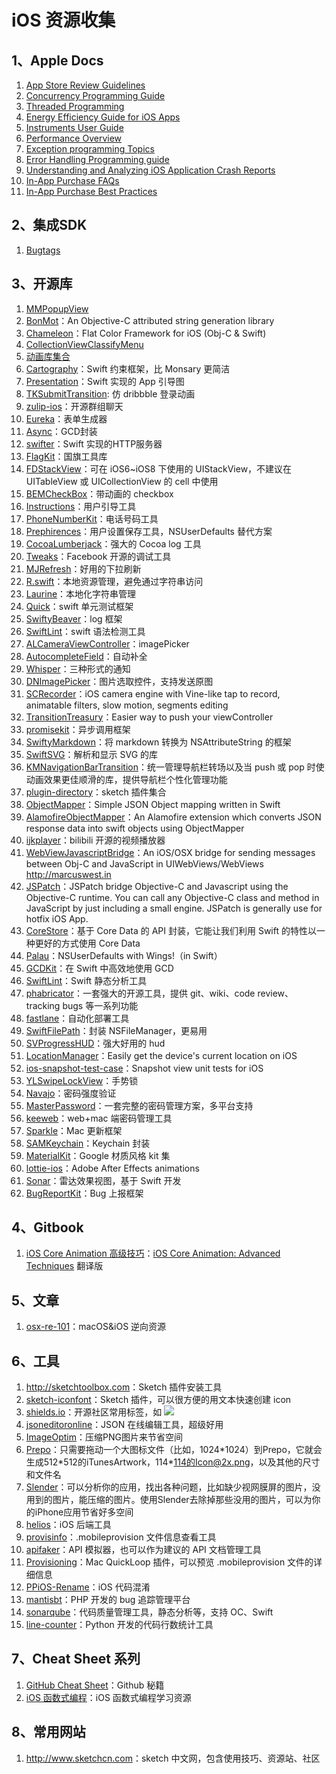 # iOS 资源收集

## 1、Apple Docs

1. [App Store Review Guidelines](https://developer.apple.com/app-store/review/guidelines)
1. [Concurrency Programming Guide](https://developer.apple.com/library/ios/documentation/General/Conceptual/ConcurrencyProgrammingGuide)
2. [Threaded Programming](https://developer.apple.com/library/prerelease/content/documentation/Cocoa/Conceptual/Multithreading/Introduction/Introduction.html)
3. [Energy Efficiency Guide for iOS Apps](https://developer.apple.com/library/prerelease/content/documentation/Performance/Conceptual/EnergyGuide-iOS/index.html)
4. [Instruments User Guide](https://developer.apple.com/library/prerelease/content/documentation/DeveloperTools/Conceptual/InstrumentsUserGuide/MeasuringGraphicsPerformance.html)
5. [Performance Overview](https://developer.apple.com/library/prerelease/content/documentation/Performance/Conceptual/PerformanceOverview/Introduction/Introduction.html)
6. [Exception programming Topics](https://developer.apple.com/library/prerelease/content/documentation/Cocoa/Conceptual/Exceptions/Exceptions.html)
7. [Error Handling Programming guide](https://developer.apple.com/library/prerelease/content/documentation/Cocoa/Conceptual/ErrorHandlingCocoa/ErrorHandling/ErrorHandling.html)
8. [Understanding and Analyzing iOS Application Crash Reports](https://developer.apple.com/library/ios/technotes/tn2151/_index.html)
9. [In-App Purchase FAQs](https://developer.apple.com/library/mac/technotes/tn2413/_index.html)
10. [In-App Purchase Best Practices](https://developer.apple.com/library/ios/technotes/tn2387/_index.html)

## 2、集成SDK
1. [Bugtags](https://bugtags.com)

## 3、开源库
1. [MMPopupView](https://github.com/adad184/MMPopupView)
2. [BonMot](https://github.com/Raizlabs/BonMot)：An Objective-C attributed string generation library
3. [Chameleon](https://github.com/ViccAlexander/Chameleon)：Flat Color Framework for iOS (Obj-C & Swift)
4. [CollectionViewClassifyMenu](https://github.com/ChenYilong/CollectionViewClassifyMenu)
5. [动画库集合](https://github.com/sxyx2008/awesome-ios-animation)
6. [Cartography](https://github.com/robb/Cartography)：Swift 约束框架，比 Monsary 更简洁
7. [Presentation](https://github.com/hyperoslo/Presentation)：Swift 实现的 App 引导图
8. [TKSubmitTransition](https://github.com/entotsu/TKSubmitTransition): 仿 dribbble 登录动画
9. [zulip-ios](https://github.com/zulip/zulip-ios)：开源群组聊天
10. [Eureka](https://github.com/xmartlabs/Eureka)：表单生成器
11. [Async](https://github.com/duemunk/Async)：GCD封装
12. [swifter](https://github.com/glock45/swifter)：Swift 实现的HTTP服务器
13. [FlagKit](https://github.com/madebybowtie/FlagKit)：国旗工具库
14. [FDStackView](https://github.com/forkingdog/FDStackView)：可在 iOS6~iOS8 下使用的 UIStackView，不建议在 UITableView 或 UICollectionView 的 cell 中使用
15. [BEMCheckBox](https://github.com/Boris-Em/BEMCheckBox)：带动画的 checkbox
16. [Instructions](https://github.com/ephread/Instructions)：用户引导工具
17. [PhoneNumberKit](https://github.com/marmelroy/PhoneNumberKit)：电话号码工具
18. [Prephirences](https://github.com/phimage/Prephirences)：用户设置保存工具，NSUserDefaults 替代方案
19. [CocoaLumberjack](https://github.com/CocoaLumberjack/CocoaLumberjack)：强大的 Cocoa log 工具
20. [Tweaks](https://github.com/facebook/Tweaks)：Facebook 开源的调试工具
21. [MJRefresh](https://github.com/CoderMJLee/MJRefresh)：好用的下拉刷新
22. [R.swift](https://github.com/mac-cain13/R.swift)：本地资源管理，避免通过字符串访问
23. [Laurine](https://github.com/JiriTrecak/Laurine)：本地化字符串管理
24. [Quick](https://github.com/Quick/Quick)：swift 单元测试框架
25. [SwiftyBeaver](https://github.com/SwiftyBeaver/SwiftyBeaver)：log 框架
26. [SwiftLint](https://github.com/realm/SwiftLint)：swift 语法检测工具
27. [ALCameraViewController](https://github.com/AlexLittlejohn/ALCameraViewController)：imagePicker
28. [AutocompleteField](https://github.com/filipstefansson/AutocompleteField)：自动补全
29. [Whisper](https://github.com/hyperoslo/Whisper)：三种形式的通知
30. [DNImagePicker](https://github.com/AwesomeDennis/DNImagePicker)：图片选取控件，支持发送原图
31. [SCRecorder](https://github.com/rFlex/SCRecorder)：iOS camera engine with Vine-like tap to record, animatable filters, slow motion, segments editing
32. [TransitionTreasury](https://github.com/DianQK/TransitionTreasury)：Easier way to push your viewController
33. [promisekit](https://github.com/mxcl/promisekit)：异步调用框架
34. [SwiftyMarkdown](https://github.com/SimonFairbairn/SwiftyMarkdown)：将 markdown 转换为 NSAttributeString 的框架
35. [SwiftSVG](https://github.com/mchoe/SwiftSVG)：解析和显示 SVG 的库
36. [KMNavigationBarTransition](https://github.com/MoZhouqi/KMNavigationBarTransition)：统一管理导航栏转场以及当 push 或 pop 时使动画效果更佳顺滑的库，提供导航栏个性化管理功能
37. [plugin-directory](https://github.com/sketchplugins/plugin-directory)：sketch 插件集合
38. [ObjectMapper](https://github.com/Hearst-DD/ObjectMapper)：Simple JSON Object mapping written in Swift
39. [AlamofireObjectMapper](https://github.com/tristanhimmelman/AlamofireObjectMapper)：An Alamofire extension which converts JSON response data into swift objects using ObjectMapper
40. [ijkplayer](https://github.com/Bilibili/ijkplayer)：bilibili 开源的视频播放器
41. [WebViewJavascriptBridge](https://github.com/marcuswestin/WebViewJavascriptBridge)：An iOS/OSX bridge for sending messages between Obj-C and JavaScript in UIWebViews/WebViews <http://marcuswest.in>
42. [JSPatch](https://github.com/bang590/JSPatch)：JSPatch bridge Objective-C and Javascript using the Objective-C runtime. You can call any Objective-C class and method in JavaScript by just including a small engine. JSPatch is generally use for hotfix iOS App.
43. [CoreStore](https://github.com/JohnEstropia/CoreStore)：基于 Core Data 的 API 封装，它能让我们利用 Swift 的特性以一种更好的方式使用 Core Data
44. [Palau](https://github.com/symentis/Palau)：NSUserDefaults with Wings!（in Swift）
45. [GCDKit](https://github.com/JohnEstropia/GCDKit)：在 Swift 中高效地使用 GCD
46. [SwiftLint](https://github.com/realm/SwiftLint)：Swift 静态分析工具
47. [phabricator](https://github.com/phacility/phabricator)：一套强大的开源工具，提供 git、wiki、code review、tracking bugs 等一系列功能
48. [fastlane](https://github.com/fastlane/fastlane)：自动化部署工具
49. [SwiftFilePath](https://github.com/nori0620/SwiftFilePath)：封装 NSFileManager，更易用
50. [SVProgressHUD](https://github.com/SVProgressHUD/SVProgressHUD)：强大好用的 hud
51. [LocationManager](https://github.com/intuit/LocationManager)：Easily get the device's current location on iOS
52. [ios-snapshot-test-case](https://github.com/facebook/ios-snapshot-test-case)：Snapshot view unit tests for iOS
53. [YLSwipeLockView](https://github.com/XiaoYulong/YLSwipeLockView)：手势锁
54. [Navajo](https://github.com/mattt/Navajo)：密码强度验证
55. [MasterPassword](https://github.com/Lyndir/MasterPassword)：一套完整的密码管理方案，多平台支持
56. [keeweb](https://github.com/keeweb/keeweb)：web+mac 端密码管理工具
57. [Sparkle](https://github.com/sparkle-project/Sparkle)：Mac 更新框架
58. [SAMKeychain](https://github.com/soffes/SAMKeychain)：Keychain 封装
59. [MaterialKit](https://github.com/nghialv/MaterialKit)：Google 材质风格 kit 集
60. [lottie-ios](https://github.com/airbnb/lottie-ios)：Adobe After Effects animations
61. [Sonar](https://github.com/thefuntasty/Sonar)：雷达效果视图，基于 Swift 开发
62. [BugReportKit](https://github.com/rahuljiresal/BugReportKit)：Bug 上报框架

## 4、Gitbook

1. [iOS Core Animation 高级技巧](https://www.gitbook.com/book/zsisme/ios-/details)：[iOS Core Animation: Advanced Techniques](http://www.amazon.com/iOS-Core-Animation-Advanced-Techniques-ebook/dp/B00EHJCORC/ref=sr_1_1?ie=UTF8&qid=1423192842&sr=8-1&keywords=Core+Animation+Advanced+Techniques) 翻译版

## 5、文章

1. [osx-re-101](https://github.com/michalmalik/osx-re-101)：macOS&iOS 逆向资源

## 6、工具

1. <http://sketchtoolbox.com>：Sketch 插件安装工具
2. [sketch-iconfont](https://github.com/keremciu/sketch-iconfont)：Sketch 插件，可以很方便的用文本快速创建 icon
3. [shields.io](http://shields.io)：开源社区常用标签，如 ![](https://img.shields.io/wercker/ci/wercker/docs.svg)
4. [jsoneditoronline](http://jsoneditoronline.org/)：JSON 在线编辑工具，超级好用
5. [ImageOptim](https://imageoptim.com/mac)：压缩PNG图片来节省空间
6. [Prepo](http://wearemothership.com/work/prepo/)：只需要拖动一个大图标文件（比如，1024\*1024）到Prepo，它就会生成512\*512的iTunesArtwork，114\*114的Icon@2x.png，以及其他的尺寸和文件名
7. [Slender](http://martiancraft.com/products/slender.html)：可以分析你的应用，找出各种问题，比如缺少视网膜屏的图片，没用到的图片，能压缩的图片。使用Slender去除掉那些没用的图片，可以为你的iPhone应用节省好多空间
8. [helios](https://github.com/helios-framework/helios)：iOS 后端工具
9. [provisinfo](https://github.com/osrufung/provisinfo)：.mobileprovision 文件信息查看工具
10. [apifaker](https://github.com/hylin/apifaker)：API 模拟器，也可以作为建议的 API 文档管理工具
11. [Provisioning](https://github.com/chockenberry/Provisioning)：Mac QuickLoop 插件，可以预览 .mobileprovision 文件的详细信息
12. [PPiOS-Rename](https://github.com/preemptive/PPiOS-Rename)：iOS 代码混淆
13. [mantisbt](https://github.com/mantisbt/mantisbt)：PHP 开发的 bug 追踪管理平台
14. [sonarqube](https://github.com/SonarSource/sonarqube)：代码质量管理工具，静态分析等，支持 OC、Swift
15. [line-counter](https://github.com/MorganZhang100/line-counter)：Python 开发的代码行数统计工具

## 7、Cheat Sheet 系列

1. [GitHub Cheat Sheet](https://github.com/tiimgreen/github-cheat-sheet)：Github 秘籍
2. [iOS 函数式编程](https://gist.github.com/JaviLorbada/4a7bd6129275ebefd5a6)：iOS 函数式编程学习资源

## 8、常用网站

1. <http://www.sketchcn.com>：sketch 中文网，包含使用技巧、资源站、社区